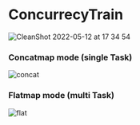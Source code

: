 # ConcurrecyTrain
![CleanShot 2022-05-12 at 17 34 54](https://user-images.githubusercontent.com/32888552/168040433-8be1eba1-31b8-48f3-ab68-34d31fcf9572.png)

### Concatmap mode (single Task)
![concat](https://user-images.githubusercontent.com/32888552/168040076-0a5fd3f4-8007-4f90-a3c0-b6e228389268.gif)

### Flatmap mode (multi Task)
![flat](https://user-images.githubusercontent.com/32888552/168040087-33d967f1-8d60-4ebd-b93f-f6e61af276df.gif)
